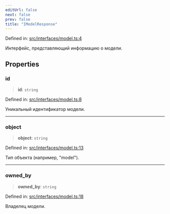 ```yaml
---
editUrl: false
next: false
prev: false
title: "IModelResponse"
---
```


Defined in: [src/interfaces/model.ts:4](https://github.com/zloishavrin/gigachat-node/blob/73265cae60cba8596986acf3536cf528c60d2cf0/src/interfaces/model.ts#L4)

Интерфейс, представляющий информацию о модели.

## Properties

### id

> **id**: `string`

Defined in: [src/interfaces/model.ts:8](https://github.com/zloishavrin/gigachat-node/blob/73265cae60cba8596986acf3536cf528c60d2cf0/src/interfaces/model.ts#L8)

Уникальный идентификатор модели.

***

### object

> **object**: `string`

Defined in: [src/interfaces/model.ts:13](https://github.com/zloishavrin/gigachat-node/blob/73265cae60cba8596986acf3536cf528c60d2cf0/src/interfaces/model.ts#L13)

Тип объекта (например, "model").

***

### owned\_by

> **owned\_by**: `string`

Defined in: [src/interfaces/model.ts:18](https://github.com/zloishavrin/gigachat-node/blob/73265cae60cba8596986acf3536cf528c60d2cf0/src/interfaces/model.ts#L18)

Владелец модели.
